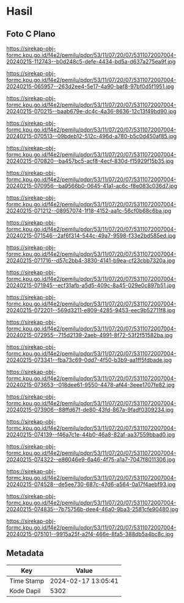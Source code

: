 # Hasil

## Foto C Plano

https://sirekap-obj-formc.kpu.go.id/f4e2/pemilu/pdpr/53/11/07/20/07/5311072007004-20240215-112743--b0d248c5-defe-4434-bd5a-d637a275ea9f.jpg

https://sirekap-obj-formc.kpu.go.id/f4e2/pemilu/pdpr/53/11/07/20/07/5311072007004-20240215-065957--263d2ee4-5e17-4a90-baf8-97bf0d5f1951.jpg

https://sirekap-obj-formc.kpu.go.id/f4e2/pemilu/pdpr/53/11/07/20/07/5311072007004-20240215-070215--baab679e-dc4c-4a36-8636-12c13f49bd90.jpg

https://sirekap-obj-formc.kpu.go.id/f4e2/pemilu/pdpr/53/11/07/20/07/5311072007004-20240215-070513--09bdeb12-512c-496d-a780-b5c0d450af85.jpg

https://sirekap-obj-formc.kpu.go.id/f4e2/pemilu/pdpr/53/11/07/20/07/5311072007004-20240215-070820--ba457bc5-acf8-4ecf-830d-f15929f15b35.jpg

https://sirekap-obj-formc.kpu.go.id/f4e2/pemilu/pdpr/53/11/07/20/07/5311072007004-20240215-070956--ba9566b0-0645-41a1-ac6c-f8e083c036d7.jpg

https://sirekap-obj-formc.kpu.go.id/f4e2/pemilu/pdpr/53/11/07/20/07/5311072007004-20240215-071212--08957074-1f18-4152-aa1c-56cf0b68c6ba.jpg

https://sirekap-obj-formc.kpu.go.id/f4e2/pemilu/pdpr/53/11/07/20/07/5311072007004-20240215-071546--2af6f314-544c-49a7-9598-f33e2bd585ed.jpg

https://sirekap-obj-formc.kpu.go.id/f4e2/pemilu/pdpr/53/11/07/20/07/5311072007004-20240215-071716--d57c2bb4-3830-4141-b9ea-cf23cbb7320a.jpg

https://sirekap-obj-formc.kpu.go.id/f4e2/pemilu/pdpr/53/11/07/20/07/5311072007004-20240215-071945--ecf31afb-a5d5-409c-8a45-029e0c897b51.jpg

https://sirekap-obj-formc.kpu.go.id/f4e2/pemilu/pdpr/53/11/07/20/07/5311072007004-20240215-072201--569d3211-e809-4285-9453-eec9b52711f8.jpg

https://sirekap-obj-formc.kpu.go.id/f4e2/pemilu/pdpr/53/11/07/20/07/5311072007004-20240215-072955--715d2139-2aeb-4991-8f72-53f2f51582ba.jpg

https://sirekap-obj-formc.kpu.go.id/f4e2/pemilu/pdpr/53/11/07/20/07/5311072007004-20240215-073341--fba73c69-0dd7-4f50-b3b9-aa1ff5fdbade.jpg

https://sirekap-obj-formc.kpu.go.id/f4e2/pemilu/pdpr/53/11/07/20/07/5311072007004-20240215-073653--018dee61-9550-4478-af44-3eee1707fe82.jpg

https://sirekap-obj-formc.kpu.go.id/f4e2/pemilu/pdpr/53/11/07/20/07/5311072007004-20240215-073906--88ffd67f-de80-43fd-867a-9fadf0309234.jpg

https://sirekap-obj-formc.kpu.go.id/f4e2/pemilu/pdpr/53/11/07/20/07/5311072007004-20240215-074139--f46a7c1e-44b0-46a8-82af-aa37559bbad0.jpg

https://sirekap-obj-formc.kpu.go.id/f4e2/pemilu/pdpr/53/11/07/20/07/5311072007004-20240215-074322--e86046e9-6a46-4f75-a1a7-7047f8011306.jpg

https://sirekap-obj-formc.kpu.go.id/f4e2/pemilu/pdpr/53/11/07/20/07/5311072007004-20240215-074528--de5ee730-687c-47d6-a564-0a17f4aebf93.jpg

https://sirekap-obj-formc.kpu.go.id/f4e2/pemilu/pdpr/53/11/07/20/07/5311072007004-20240215-074835--7b75756b-dee4-46a0-9ba3-2581cfe90480.jpg

https://sirekap-obj-formc.kpu.go.id/f4e2/pemilu/pdpr/53/11/07/20/07/5311072007004-20240215-075101--9915a25f-a2f4-466e-8fa5-388db5a4bc8c.jpg


## Metadata

| Key        | Value               |
| ---------- | ------------------- |
| Time Stamp | 2024-02-17 13:05:41 |
| Kode Dapil | 5302                |



